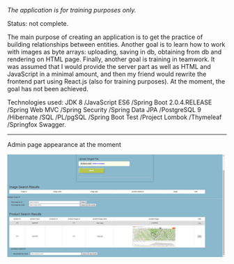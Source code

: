 <p><i>The application is for training purposes only.</i></p> 
<p>Status: not complete.</p> 
<p>The main purpose of creating an application is to get the practice 
of building relationships between entities. Another goal is to learn 
how to work with images as byte arrays: uploading, saving in db, 
obtaining from db and rendering on HTML page. Finally, another goal 
is training in teamwork. It was assumed that I would provide the server 
part as well as HTML and JavaScript in a minimal amount, and then 
my friend would rewrite the frontend part using React.js (also for training purposes). 
At the moment, the goal has not been achieved.</p>
 <p>Technologies used: JDK 8 /JavaScript ES6 /Spring Boot 2.0.4.RELEASE /Spring Web MVC 
 /Spring Security /Spring Data JPA 
 /PostgreSQL 9 /Hibernate /SQL 
 /PL/pgSQL /Spring Boot Test /Project Lombok /Thymeleaf /Springfox Swagger.
 <hr>
 <p>Admin page appearance at the moment</p>
 <img src="src\main\resources\static\images\admin_page.jpeg" 
 alt="admin_page" width="500"/>